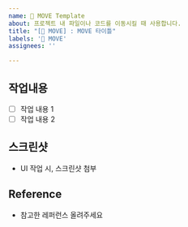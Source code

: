 ```yaml
---
name: 🚚 MOVE Template
about: 프로젝트 내 파일이나 코드를 이동시킬 때 사용합니다.
title: "[🚚 MOVE] : MOVE 타이틀"
labels: '🚚 MOVE'
assignees: ''

---
```


## 작업내용
- [ ] 작업 내용 1
- [ ] 작업 내용 2

## 스크린샷 
- UI 작업 시, 스크린샷 첨부

## Reference
- 참고한 레퍼런스 올려주세요

